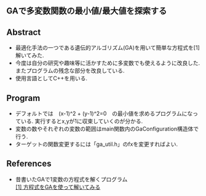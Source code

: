 ## GAで多変数関数の最小値/最大値を探索する  

## Abstract
* 最適化手法の一つである遺伝的アルゴリズム(GA)を用いて簡単な方程式を[1]解いてみた.  
* 今度は自分の研究や趣味等に活かすために多変数でも使えるように改良した. またプログラムの残念な部分を改良している.  
* 使用言語としてC++を用いる.  

## Program
* デフォルトでは　(x-1)^2 + (y-1)^2=0　の最小値を求めるプログラムになっている. 実行するとx,yが1に収束していくのが分かる.  
* 変数の数やそれぞれの変数の範囲はmain関数内のGaConfiguration構造体で行う.  
* ターゲットの関数変更するには「ga_util.h」のfxを変更すればよい.  

## References
* 昔書いたGAで1変数の方程式を解くプログラム  
<a href="https://github.com/TAKUMI-ABE/ga_equation_solver">[1] 方程式をGAを使って解いてみる</a>